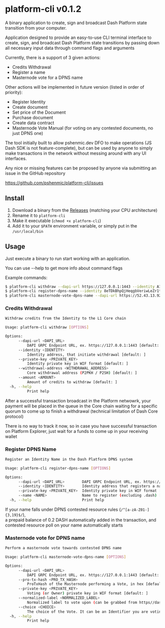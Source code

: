 # platform-cli v0.1.2

A binary application to create, sign and broadcast Dash Platform state transition from your computer.

Application designed to provide an easy-to-use CLI terminal interface to create, 
sign, and broadcast Dash Platform state transitions by passing down all 
necessary input data through command flags and arguments

Currently, there is a support of 3 given actions:

* Credits Withdrawal
* Register a name
* Masternode vote for a DPNS name

Other actions will be implemented in future version (listed in order of priority):

* Register Identity
* Create document
* Set price of the Document
* Purchase document
* Create data contract
* Masternode Vote Manual (for voting on any contested documents, no just DPNS one)

The tool initially built to allow pshenmic.dev DFO to make operations (JS Dash SDK is not feature-complete), but can be used by anyone to simply make transactions in the network without messing around with any UI interfaces.

Any nice or missing features can be proposed by anyone via submitting an issue in the GitHub repository

https://github.com/pshenmic/platform-cli/issues


## Install

1) Download a binary from the [Releases](https://github.com/pshenmic/platform-cli/releases) (matching your CPU architecture)
2) Rename it to `platform-cli`
3) Make it executable (`chmod +x platform-cli`)
4) Add it to your `$PATH` environment variable, or simply put in the `/usr/local/bin`

## Usage
Just execute a binary to run start working with an application.

You can use --help to get more info about command flags

Example commands:
```bash
$ platform-cli withdraw --dapi-url https://127.0.0.1:1443 --identity A1rgGVjRGuznRThdAA316VEEpKuVQ7mV8mBK1BFJvXnb --private-key private_key.txt --withdrawal-address yifJkXaxe7oM1NgBDTaXnWa6kXZAazBfjk --amount 40000
$ platform-cli register-dpns-name --identity 8eTDkBhpQjHeqgbVeriwLeZr1tCa6yBGw76SckvD1cwc --private-key private_key.txt --dapi-url https://52.43.13.92:1443 --name tesstst32423sts
$ platform-cli masternode-vote-dpns-name --dapi-url https://52.43.13.92:1443 --private-key voting_key.txt --pro-tx-hash 7a1ae04de7582262d9dea3f4d72bc24a474c6f71988066b74a41f17be5552652 --normalized-label testc0ntested --choice 8eTDkBhpQjHeqgbVeriwLeZr1tCa6yBGw76SckvD1cwc
```

### Credits Withdrawal
```bash
Withdraw credits from the Identity to the L1 Core chain

Usage: platform-cli withdraw [OPTIONS]

Options:
      --dapi-url <DAPI_URL>
          DAPI GRPC Endpoint URL, ex. https://127.0.0.1:1443 [default: ]
      --identity <IDENTITY>
          Identity address, that initiate withdrawal [default: ]
      --private-key <PRIVATE_KEY>
          Identity private key in WIF format [default: ]
      --withdrawal-address <WITHDRAWAL_ADDRESS>
          Core withdrawal address (P2PKH / P2SH) [default: ]
      --amount <AMOUNT>
          Amount of credits to withdraw [default: ]
  -h, --help
          Print help
```

After a successful transaction broadcast in the Platform netwowrk,
your payment will be placed in the queue in the Core chain waiting for a
specific quorum to come up to finish a withdrawal (technical limitation of Dash Core protocol)

There is no way to track it now, so in case you have successful transaction on Platform Explorer,
just wait for a funds to come up in your receiving wallet

### Register DPNS Name
```bash
Register an Identity Name in the Dash Platform DPNS system

Usage: platform-cli register-dpns-name [OPTIONS]

Options:
      --dapi-url <DAPI_URL>        DAPI GRPC Endpoint URL, ex. https://127.0.0.1:1443 [default: ]
      --identity <IDENTITY>        Identity address that registers a name [default: ]
      --private-key <PRIVATE_KEY>  Identity private key in WIF format [default: ]
      --name <NAME>                Name to register (excluding .dash) [default: ]
  -h, --help                       Print help
```

If your name falls under DPNS contested resource rules (`/^[a-zA-Z01-]{3,19}$/`),<br>
a prepaid balance of 0.2 DASH automatically added in the transaction, and
contested resource poll on your name automatically starts

### Masternode vote for DPNS name
```bash
Perform a masternode vote towards contested DPNS name

Usage: platform-cli masternode-vote-dpns-name [OPTIONS]

Options:
      --dapi-url <DAPI_URL>
          DAPI GRPC Endpoint URL, ex. https://127.0.0.1:1443 [default: ]
      --pro-tx-hash <PRO_TX_HASH>
          ProTxHash of the Masternode performing a Vote, in hex [default: ]
      --private-key <PRIVATE_KEY>
          Voting (or Owner) private key in WIF format [default: ]
      --normalized-label <NORMALIZED_LABEL>
          Normalized label to vote upon (can be grabbed from https//dash.vote) [default: ]
      --choice <CHOICE>
          The choice of the Vote. It can be an Identifier you are voting towards (ex. BMJWm8wKmbApR7nQ6q7RG3HgD8maJ8t7B4yWBKRe7aZ6), or Lock, or Abstain [default: ]
  -h, --help
          Print help
```



